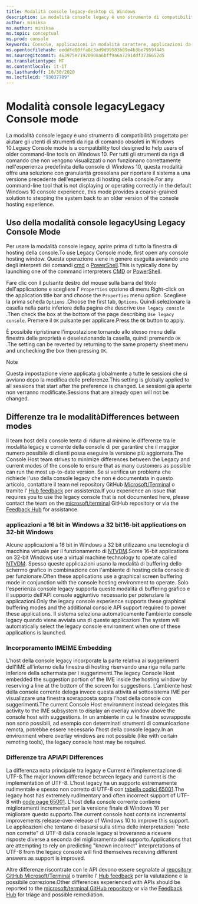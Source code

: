 ```yaml
---
title: Modalità console legacy-desktop di Windows
description: La modalità console legacy è uno strumento di compatibilità che facilita l'esecuzione di applicazioni della riga di comando che potrebbero non funzionare con l'host della console di Windows 10
author: miniksa
ms.author: miniksa
ms.topic: conceptual
ms.prod: console
keywords: Console, applicazioni in modalità carattere, applicazioni da riga di comando, applicazioni Terminal, API console, compatibilità
ms.openlocfilehash: eeddfd00ffa8c3ad9d99583b89e4b3be7959f445
ms.sourcegitcommit: 463975e71920908a6bff9a6a7291ddf3736652d5
ms.translationtype: MT
ms.contentlocale: it-IT
ms.lasthandoff: 10/30/2020
ms.locfileid: "93037709"
---
```

# <a name="legacy-console-mode"></a><span data-ttu-id="55b2c-104">Modalità console legacy</span><span class="sxs-lookup"><span data-stu-id="55b2c-104">Legacy Console mode</span></span>

<span data-ttu-id="55b2c-105">La modalità console legacy è uno strumento di compatibilità progettato per aiutare gli utenti di strumenti da riga di comando obsoleti in Windows 10.</span><span class="sxs-lookup"><span data-stu-id="55b2c-105">Legacy Console mode is a compatibility tool designed to help users of older command-line tools on Windows 10.</span></span> <span data-ttu-id="55b2c-106">Per tutti gli strumenti da riga di comando che non vengono visualizzati o non funzionano correttamente nell'esperienza predefinita della console di Windows 10, questa modalità offre una soluzione con granularità grossolana per riportare il sistema a una versione precedente dell'esperienza di hosting della console.</span><span class="sxs-lookup"><span data-stu-id="55b2c-106">For any command-line tool that is not displaying or operating correctly in the default Windows 10 console experience, this mode provides a coarse-grained solution to stepping the system back to an older version of the console hosting experience.</span></span>

## <a name="using-legacy-console-mode"></a><span data-ttu-id="55b2c-107">Uso della modalità console legacy</span><span class="sxs-lookup"><span data-stu-id="55b2c-107">Using Legacy Console Mode</span></span>

<span data-ttu-id="55b2c-108">Per usare la modalità console legacy, aprire prima di tutto la finestra di hosting della console.</span><span class="sxs-lookup"><span data-stu-id="55b2c-108">To use Legacy Console mode, first open any console hosting window.</span></span> <span data-ttu-id="55b2c-109">Questa operazione viene in genere eseguita avviando uno degli interpreti dei comandi [cmd](https://docs.microsoft.com/windows-server/administration/windows-commands/cmd) o [PowerShell](https://docs.microsoft.com/powershell/scripting/install/installing-windows-powershell).</span><span class="sxs-lookup"><span data-stu-id="55b2c-109">This is typically done by launching one of the command interpreters [CMD](https://docs.microsoft.com/windows-server/administration/windows-commands/cmd) or [PowerShell](https://docs.microsoft.com/powershell/scripting/install/installing-windows-powershell).</span></span>

<span data-ttu-id="55b2c-110">Fare clic con il pulsante destro del mouse sulla barra del titolo dell'applicazione e scegliere l' `Properties` opzione di menu.</span><span class="sxs-lookup"><span data-stu-id="55b2c-110">Right-click on the application title bar and choose the `Properties` menu option.</span></span> <span data-ttu-id="55b2c-111">Scegliere la prima scheda `Options` .</span><span class="sxs-lookup"><span data-stu-id="55b2c-111">Choose the first tab, `Options`.</span></span> <span data-ttu-id="55b2c-112">Quindi selezionare la casella nella parte inferiore della pagina che descrive `Use legacy console` .</span><span class="sxs-lookup"><span data-stu-id="55b2c-112">Then check the box at the bottom of the page describing `Use legacy console`.</span></span> <span data-ttu-id="55b2c-113">Premere il `OK` pulsante per applicare.</span><span class="sxs-lookup"><span data-stu-id="55b2c-113">Press the `OK` button to apply.</span></span>

<span data-ttu-id="55b2c-114">È possibile ripristinare l'impostazione tornando allo stesso menu della finestra delle proprietà e deselezionando la casella, quindi premendo `OK` .</span><span class="sxs-lookup"><span data-stu-id="55b2c-114">The setting can be reverted by returning to the same property sheet menu and unchecking the box then pressing `OK`.</span></span>

> [!NOTE]
><span data-ttu-id="55b2c-115">Questa impostazione viene applicata globalmente a tutte le sessioni che si avviano dopo la modifica delle preferenze.</span><span class="sxs-lookup"><span data-stu-id="55b2c-115">This setting is globally applied to all sessions that start after the preference is changed.</span></span> <span data-ttu-id="55b2c-116">Le sessioni già aperte non verranno modificate.</span><span class="sxs-lookup"><span data-stu-id="55b2c-116">Sessions that are already open will not be changed.</span></span>

## <a name="differences-between-modes"></a><span data-ttu-id="55b2c-117">Differenze tra le modalità</span><span class="sxs-lookup"><span data-stu-id="55b2c-117">Differences between modes</span></span>

<span data-ttu-id="55b2c-118">Il team host della console tenta di ridurre al minimo le differenze tra le modalità legacy e corrente della console di per garantire che il maggior numero possibile di clienti possa eseguire la versione più aggiornata.</span><span class="sxs-lookup"><span data-stu-id="55b2c-118">The Console Host team strives to minimize differences between the Legacy and current modes of the console to ensure that as many customers as possible can run the most up-to-date version.</span></span> <span data-ttu-id="55b2c-119">Se si verifica un problema che richiede l'uso della console legacy che non è documentata in questo articolo, contattare il team nel repository GitHub [Microsoft/Terminal](https://github.com/microsoft/terminal/) o tramite l' [Hub feedback](https://docs.microsoft.com/windows-insider/feedback-hub/feedback-hub-app) per assistenza.</span><span class="sxs-lookup"><span data-stu-id="55b2c-119">If you experience an issue that requires you to use the legacy console that is not documented here, please contact the team on the [microsoft/terminal](https://github.com/microsoft/terminal/) GitHub repository or via the [Feedback Hub](https://docs.microsoft.com/windows-insider/feedback-hub/feedback-hub-app) for assistance.</span></span>

### <a name="16-bit-applications-on-32-bit-windows"></a><span data-ttu-id="55b2c-120">applicazioni a 16 bit in Windows a 32 bit</span><span class="sxs-lookup"><span data-stu-id="55b2c-120">16-bit applications on 32-bit Windows</span></span>

<span data-ttu-id="55b2c-121">Alcune applicazioni a 16 bit in Windows a 32 bit utilizzano una tecnologia di macchina virtuale per il funzionamento di [NTVDM](https://docs.microsoft.com/windows/compatibility/ntvdm-and-16-bit-app-support).</span><span class="sxs-lookup"><span data-stu-id="55b2c-121">Some 16-bit applications on 32-bit Windows use a virtual machine technology to operate called [NTVDM](https://docs.microsoft.com/windows/compatibility/ntvdm-and-16-bit-app-support).</span></span> <span data-ttu-id="55b2c-122">Spesso queste applicazioni usano la modalità di buffering dello schermo grafico in combinazione con l'ambiente di hosting della console di per funzionare.</span><span class="sxs-lookup"><span data-stu-id="55b2c-122">Often these applications use a graphical screen buffering mode in conjunction with the console hosting environment to operate.</span></span> <span data-ttu-id="55b2c-123">Solo l'esperienza console legacy supporta queste modalità di buffering grafico e il supporto dell'API console aggiuntivo necessario per potenziare le applicazioni.</span><span class="sxs-lookup"><span data-stu-id="55b2c-123">Only the legacy console experience supports these graphical buffering modes and the additional console API support required to power these applications.</span></span> <span data-ttu-id="55b2c-124">Il sistema seleziona automaticamente l'ambiente console legacy quando viene avviata una di queste applicazioni.</span><span class="sxs-lookup"><span data-stu-id="55b2c-124">The system will automatically select the legacy console environment when one of these applications is launched.</span></span>

### <a name="ime-embedding"></a><span data-ttu-id="55b2c-125">Incorporamento IME</span><span class="sxs-lookup"><span data-stu-id="55b2c-125">IME Embedding</span></span>

<span data-ttu-id="55b2c-126">L'host della console legacy incorporate la parte relativa ai suggerimenti dell'IME all'interno della finestra di hosting riservando una riga nella parte inferiore della schermata per i suggerimenti.</span><span class="sxs-lookup"><span data-stu-id="55b2c-126">The legacy Console Host embedded the suggestion portion of the IME inside the hosting window by reserving a line at the bottom of the screen for suggestions.</span></span> <span data-ttu-id="55b2c-127">L'ambiente host della console corrente delega invece questa attività al sottosistema IME per visualizzare una finestra sovrapposta sopra l'host della console con suggerimenti.</span><span class="sxs-lookup"><span data-stu-id="55b2c-127">The current Console Host environment instead delegates this activity to the IME subsystem to display an overlay window above the console host with suggestions.</span></span> <span data-ttu-id="55b2c-128">In un ambiente in cui le finestre sovrapposte non sono possibili, ad esempio con determinati strumenti di comunicazione remota, potrebbe essere necessario l'host della console legacy.</span><span class="sxs-lookup"><span data-stu-id="55b2c-128">In an environment where overlay windows are not possible (like with certain remoting tools), the legacy console host may be required.</span></span>

### <a name="api-differences"></a><span data-ttu-id="55b2c-129">Differenze tra API</span><span class="sxs-lookup"><span data-stu-id="55b2c-129">API Differences</span></span>

<span data-ttu-id="55b2c-130">La differenza nota principale tra legacy e Current è l'implementazione di UTF-8.</span><span class="sxs-lookup"><span data-stu-id="55b2c-130">The major known difference between legacy and current is the implementation of UTF-8.</span></span> <span data-ttu-id="55b2c-131">L'host legacy ha un supporto estremamente rudimentale e spesso non corretto di UTF-8 con [tabella codici 65001](https://docs.microsoft.com/windows/win32/intl/code-pages).</span><span class="sxs-lookup"><span data-stu-id="55b2c-131">The legacy host has extremely rudimentary and often incorrect support of UTF-8 with [code page 65001](https://docs.microsoft.com/windows/win32/intl/code-pages).</span></span> <span data-ttu-id="55b2c-132">L'host della console corrente contiene miglioramenti incrementali per la versione finale di Windows 10 per migliorare questo supporto.</span><span class="sxs-lookup"><span data-stu-id="55b2c-132">The current console host contains incremental improvements release-over-release of Windows 10 to improve this support.</span></span> <span data-ttu-id="55b2c-133">Le applicazioni che tentano di basarsi sulla stima delle interpretazioni "note non corrette" di UTF-8 dalla console legacy si troveranno a ricevere risposte diverse a seconda del miglioramento del supporto.</span><span class="sxs-lookup"><span data-stu-id="55b2c-133">Applications that are attempting to rely on predicting "known incorrect" interpretations of UTF-8 from the legacy console will find themselves receiving different answers as support is improved.</span></span>

<span data-ttu-id="55b2c-134">Altre differenze riscontrate con le API devono essere segnalate al [repository GitHub Microsoft/Terminal](https://github.com/microsoft/terminal/) o tramite l' [Hub feedback](https://docs.microsoft.com/windows-insider/feedback-hub/feedback-hub-app) per la valutazione e la possibile correzione.</span><span class="sxs-lookup"><span data-stu-id="55b2c-134">Other differences experienced with APIs should be reported to the [microsoft/terminal GitHub repository](https://github.com/microsoft/terminal/) or via the [Feedback Hub](https://docs.microsoft.com/windows-insider/feedback-hub/feedback-hub-app) for triage and possible remediation.</span></span>
